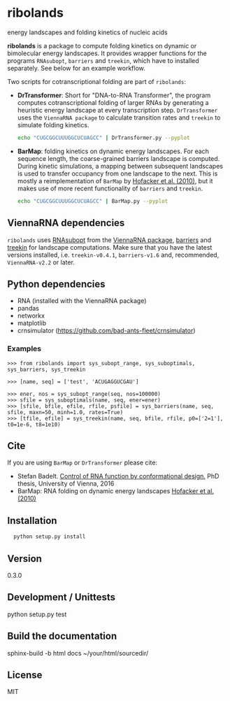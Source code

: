 # ribolands 
energy landscapes and folding kinetics of nucleic acids

**ribolands** is a package to compute folding kinetics on dynamic or
bimolecular energy landscapes. It provides wrapper functions for the programs
`RNAsubopt`, `barriers` and `treekin`, which have to installed separately. See
below for an example workflow.

Two scripts for cotranscriptional folding are part of `ribolands`: 

  * **DrTransformer**: Short for "DNA-to-RNA Transformer", the program
    computes cotranscriptional folding of larger RNAs by generating a
    heuristic energy landscape at every transcription step.  `DrTransformer`
    uses the `ViennaRNA package` to calculate transition rates and `treekin` to
    simulate folding kinetics.
    ```sh
    echo "CUGCGGCUUUGGCUCUAGCC" | DrTransformer.py --pyplot
    ```

  * **BarMap**: folding kinetics on dynamic energy landscapes. For each
    sequence length, the coarse-grained barriers landscape is computed. During
    kinetic simulations, a mapping between subsequent landscapes is used to
    transfer occupancy from one landscape to the next. This is mostly a
    reimplementation of `BarMap` by [Hofacker et al. (2010)], but it makes use
    of more recent functionality of `barriers` and `treekin`.
    ```sh
    echo "CUGCGGCUUUGGCUCUAGCC" | BarMap.py --pyplot
    ```

## ViennaRNA dependencies
`ribolands` uses [RNAsubopt] from the [ViennaRNA package], [barriers] and
[treekin] for landscape computations. Make sure that you have the latest
versions installed, i.e. `treekin-v0.4.1`, `barriers-v1.6` and, recommended,
`ViennaRNA-v2.2` or later.

## Python dependencies
- RNA (installed with the ViennaRNA package)
- pandas
- networkx
- matplotlib
- crnsimulator (https://github.com/bad-ants-fleet/crnsimulator)

### Examples
```
>>> from ribolands import sys_subopt_range, sys_suboptimals, sys_barriers, sys_treekin

>>> [name, seq] = ['test', 'ACUGAGGUCGAU']

>>> ener, nos = sys_subopt_range(seq, nos=100000)
>>> sfile = sys_suboptimals(name, seq, ener=ener)
>>> [sfile, bfile, efile, rfile, psfile] = sys_barriers(name, seq, sfile, maxn=50, minh=1.0, rates=True)
>>> [tfile, efile] = sys_treekin(name, seq, bfile, rfile, p0=['2=1'], t0=1e-6, t8=1e10)
```

## Cite
If you are using `BarMap` or `DrTransformer` please cite: 
  - Stefan Badelt. [Control of RNA function by conformational design.] PhD thesis, University of Vienna, 2016
  - BarMap: RNA folding on dynamic energy landscapes [Hofacker et al. (2010)] 

## Installation
```sh
  python setup.py install
```
 
## Version
0.3.0

## Development / Unittests
  python setup.py test

## Build the documentation
  sphinx-build -b html docs ~/your/html/sourcedir/

## License
MIT

[//]: References
[Hofacker et al. (2010)]: <http://dx.doi.org/10.1261%2Frna.2093310>
[Flamm et al. (2001)]: <http://rnajournal.cshlp.org/content/7/2/254.short>

[ViennaRNA package]: <http://www.tbi.univie.ac.at/RNA>
[RNAsubopt]: <http://www.tbi.univie.ac.at/RNA/RNAsubopt.1.html>
[barriers]: <http://www.tbi.univie.ac.at/RNA/Barriers>
[treekin]: <http://www.tbi.univie.ac.at/RNA/Treekin>

[Control of RNA function by conformational design.]: <http://www.tbi.univie.ac.at/newpapers/pdfs/TBI-t-2016-1.pdf>

[ribolands]: <https://www.tbi.univie.ac.at/RNA/ribolands>

